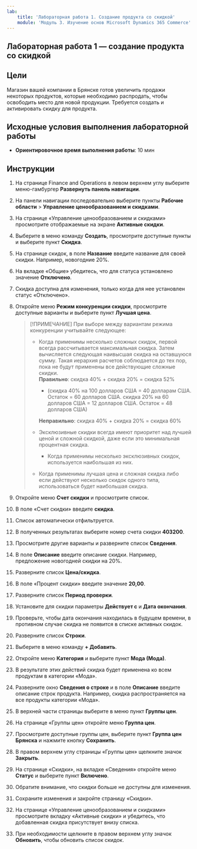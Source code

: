 ```yaml
---
lab:
    title: 'Лабораторная работа 1. Создание продукта со скидкой'
    module: 'Модуль 3. Изучение основ Microsoft Dynamics 365 Commerce'
---
```


## Лабораторная работа 1 — создание продукта со скидкой

## Цели

Магазин вашей компании в Брянске готов увеличить продажи некоторых продуктов, которые необходимо распродать, чтобы освободить место для новой продукции. Требуется создать и активировать скидку для продукта.

## Исходные условия выполнения лабораторной работы

   - **Ориентировочное время выполнения работы**: 10 мин

## Инструкции

1. На странице Finance and Operations в левом верхнем углу выберите меню-гамбургер **Развернуть панель навигации**.

1. На панели навигации последовательно выберите пункты **Рабочие области** > **Управление ценообразованием и скидками**.

1.  На странице «Управление ценообразованием и скидками» просмотрите отображаемые на экране **Активные скидки**.

1. Выберите в меню команду **Создать**, просмотрите доступные пункты и выберите пункт **Скидка**.

1. На странице скидок, в поле **Название** введите название для своей скидки. Например, новогодние 20%.

1. На вкладке «Общие» убедитесь, что для статуса установлено значение **Отключено**.

1. Скидка доступна для изменения, только когда для нее установлен статус «Отключено».

1. Откройте меню **Режим конкуренции скидки**, просмотрите доступные варианты и выберите пункт **Лучшая цена**.

    >[!ПРИМЕЧАНИЕ] При выборе между вариантам режима конкуренции учитывайте следующее:
    >
    >  - Когда применимы несколько сложных скидок, первой всегда рассчитывается максимальная скидка.  Затем вычисляется следующая наивысшая скидка на оставшуюся сумму.  Такая иерархия расчетов соблюдается до тех пор, пока не будут применены все действующие сложные скидки.  
    >    **Правильно**: скидка 40% + скидка 20% = скидка 52%  
    >      - (скидка 40% на 100 долларов США = 40 долларам США. Остаток = 60 долларов США.  скидка 20% на 60 долларов США = 12 долларов США. Остаток = 48 долларов США)  
    >
    >    **Неправильно**: скидка 40% + скидка 20% = скидка 60%
    >
    >  - Эксклюзивные скидки всегда имеют приоритет над лучшей ценой и сложной скидкой, даже если это минимальная процентная скидка.
    >    - Когда применимы несколько эксклюзивных скидок, используется наибольшая из них.
    >  - Когда применимы лучшая цена и сложная скидка либо если действуют несколько скидок одного типа, использоваться будет наибольшая скидка.

1. Откройте меню **Счет скидки** и просмотрите список.

1. В поле «Счет скидки» введите **скидка**.

1. Список автоматически отфильтруется.

1. В полученных результатах выберите номер счета скидки **403200**.

1. Просмотрите другие варианты и разверните список **Сведения**.

1. В поле **Описание** введите описание скидки. Например, предложение новогодней скидки на 20%.

1. Разверните список **Цена/скидка**.

1. В поле «Процент скидки» введите значение **20,00**.

1. Разверните список **Период проверки**.

1. Установите для скидки параметры **Действует с** и **Дата окончания**.

1. Проверьте, чтобы дата окончания находилась в будущем времени, в противном случае скидка не появится в списке активных скидок.

1. Разверните список **Строки**.

1. Выберите в меню команду **+ Добавить**.

1. Откройте меню **Категория** и выберите пункт **Мода (Мода)**.

1. В результате этих действий скидка будет применена ко всем продуктам в категории «Мода».

1. Разверните окно **Сведения о строке** и в поле **Описание** введите описание строк продукта. Например, скидка распространяется на все продукты категории «Мода».

1. В верхней части страницы выберите в меню пункт **Группы цен**.

1. На странице «Группы цен» откройте меню **Группа цен**.

1. Просмотрите доступные группы цен, выберите пункт **Группа цен Брянска** и нажмите кнопку **Сохранить**.

1. В правом верхнем углу страницы «Группы цен» щелкните значок **Закрыть**.

1. На странице «Скидки», на вкладке «Сведения» откройте меню **Статус** и выберите пункт **Включено**.

1. Обратите внимание, что скидки больше не доступны для изменения.

1. Сохраните изменения и закройте страницу «Скидки».

1. На странице «Управление ценообразованием и скидками» просмотрите вкладку «Активные скидки» и убедитесь, что добавленная скидка присутствует внизу списка.

1. При необходимости щелкните в правом верхнем углу значок **Обновить**, чтобы обновить список скидок.
